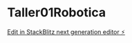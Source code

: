 # Taller01Robotica

[Edit in StackBlitz next generation editor ⚡️](https://stackblitz.com/~/github.com/EdgarInfantes/Taller01Robotica)